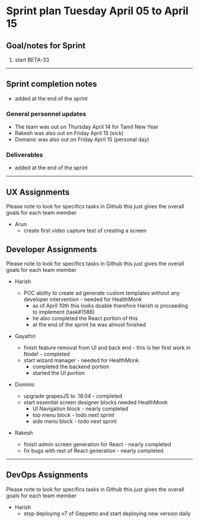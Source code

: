 # Sprint plan Tuesday April 05 to April 15

## Goal/notes for Sprint

1. start BETA-33

---

## Sprint completion notes

- added at the end of the sprint

### General personnel updates

- The team was out on Thursday April 14 for Tamil New Year
- Rakesh was also out on Friday April 15 (sick)
- Domanic was also out on Friday April 15 (personal day)

### Deliverables

- added at the end of the sprint

---

## UX Assignments

Please note to look for specifics tasks in Github this just gives the overall goals for each team member

- Arun
  - create first video capture test of creating a screen

## Developer Assignments

Please note to look for specifics tasks in Github this just gives the overall goals for each team member

- Harish
  - POC ability to create ad generate custom templates without any developer intervention - needed for HealthMonk
    - as of April 10th this looks doable therefore Harish is proceeding to implement (task#1586) 
    - he also completed the React portion of this
    - at the end of the sprint he was almost finished

- Gayathri
  - finish feature removal from UI and back end - this is her first work in Node! - completed
  - start wizard manager - needed for HealthMonk
    - completed the backend portion
    - started the UI portion

- Dominic
  - upgrade grapesJS to .18.04 - completed
  - start essential screen designer blocks needed HealthMonk
    - UI Navigation block  - nearly completed
    - top menu block - todo next sprint
    - side menu block - todo next sprint

- Rakesh
  - finish admin screen generation for React - nearly completed
  - fix bugs with rest of React generation - nearly completed

---

## DevOps Assignments

Please note to look for specifics tasks in Github this just gives the overall goals for each team member

- Harish
  - stop deploying v7 of Geppetto and start deploying new version daily